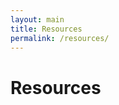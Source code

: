 ```yaml
---
layout: main
title: Resources
permalink: /resources/
---
```


<div id="resources">
	<div class="heading">
		<h1>Resources</h1>
	</div>

</div>
